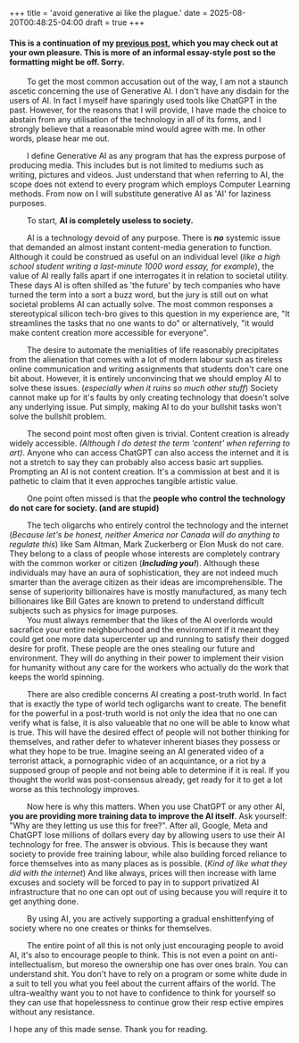 +++
title = 'avoid generative ai like the plague.'
date = 2025-08-20T00:48:25-04:00
draft = true
+++

#### This is a continuation of my [previous post](/video-ai-generation), which you may check out at your own pleasure. This is more of an informal essay-style post so the formatting might be off. Sorry.

&nbsp; &nbsp; &nbsp; &nbsp; To get the most common accusation out of the way, I am not a staunch ascetic concerning the use of Generative AI. I don't have any disdain for the users of AI. In fact I myself have sparingly used tools like ChatGPT in the past. However, for the reasons that I will provide, I have made the choice to abstain from any utilisation of the technology in all of its forms, and I strongly believe that a reasonable mind would agree with me. In other words, please hear me out.

&nbsp; &nbsp; &nbsp; &nbsp; I define Generative AI as any program that has the express purpose of producing media. This includes but is not limited to mediums such as writing, pictures and videos. Just understand that when referring to AI, the scope does not extend to every program which employs Computer Learning methods. From now on I will substitute generative AI as 'AI' for laziness purposes.

&nbsp; &nbsp; &nbsp; &nbsp;  To start, **AI is completely useless to society.**

&nbsp; &nbsp; &nbsp; &nbsp; AI is a technology devoid of any purpose. There is ***no*** systemic issue that demanded an almost instant content-media generation to function. Although it could be construed as useful on an individual level (*like a high school student writing a last-minute 1000 word essay, for example*), the value of AI really falls apart if one interrogates it in relation to societal utility. These days AI is often shilled as 'the future' by tech companies who have turned the term into a sort a buzz word, but the jury is still out on what societal problems AI can actually solve. The most common responses a stereotypical silicon tech-bro gives to this question in my experience are, "It streamlines the tasks that no one wants to do" or alternatively, "it would make content creation more accessible for everyone".

&nbsp; &nbsp; &nbsp; &nbsp; The desire to automate the menialities of life reasonably precipitates from the alienation that comes with a lot of modern labour such as tireless online communication and writing assignments that students don't care one bit about. However, it is entirely unconvincing that we should employ AI to solve these issues. (*especially when it ruins so much other stuff*) Society cannot make up for it's faults by only creating technology that doesn't solve any underlying issue. Put simply, making AI to do your bullshit tasks won't solve the bullshit problem.

&nbsp; &nbsp; &nbsp; &nbsp; The second point most often given is trivial. Content creation is already widely accessible. *(*Although I do detest the term 'content' when referring to art*)*. Anyone who can access ChatGPT can also access the internet and it is not a stretch to say they can probably also access basic art supplies. Prompting an AI is not content creation. It's a commission at best and it is pathetic to claim that it even approches tangible artistic value.

&nbsp; &nbsp; &nbsp; &nbsp;  One point often missed is that the **people who control the technology do not care for society. (and are stupid)**

&nbsp; &nbsp; &nbsp; &nbsp; The tech oligarchs who entirely control the technology and the internet (*Because let's be honest, neither America nor Canada will do anything to regulate this*) like Sam Altman, Mark Zuckerberg or Elon Musk do not care. They belong to a class of people whose interests are completely contrary with the common worker or citizen (***Including you!***). Although these individuals may have an aura of sophistication, they are not indeed much smarter than the average citizen as their ideas are imcomprehensible. The sense of superiority billionaires have is mostly manufactured, as many tech billionaires like Bill Gates are known to pretend to understand difficult subjects such as physics for image purposes. \
&nbsp; &nbsp; &nbsp; &nbsp; You must always remember that the likes of the AI overlords would sacrafice your entire neighbourhood and the environment if it meant they could get one more data supercenter up and running to satisfy their dogged desire for profit. These people are the ones stealing our future and environment. They will do anything in their power to implement their vision for humanity without any care for the workers who actually do the work that keeps the world spinning.

&nbsp; &nbsp; &nbsp; &nbsp; There are also credible concerns AI creating a post-truth world. In fact that is exactly the type of world tech ogligarchs want to create. The benefit for the powerful in a post-truth world is not only the idea that no one can verify what is false, it is also valueable that no one will be able to know what is true. This will have the desired effect of people will not bother thinking for themselves, and rather defer to whatever inherent biases they possess or what they hope to be true. Imagine seeing an AI generated video of a terrorist attack, a pornographic video of an acquintance, or a riot by a supposed group of people and not being able to determine if it is real. If you thought the world was post-consensus already, get ready for it to get a lot worse as this technology improves.

&nbsp; &nbsp; &nbsp; &nbsp; Now here is why this matters. When you use ChatGPT or any other AI, **you are providing more training data to improve the AI itself**. Ask yourself: "Why are they letting us use this for free?". After all, Google, Meta and ChatGPT lose millions of dollars every day by allowing users to use their AI technology for free. The answer is obvious. This is because they want society to provide free training labour, while also building forced reliance to force themselves into as many places as is possible. (*Kind of like what they did with the internet*) And like always, prices will then increase with lame excuses and society will be forced to pay in to support privatized AI infrastructure that no one can opt out of using because you will require it to get anything done.

&nbsp; &nbsp; &nbsp; &nbsp; By using AI, you are actively supporting a gradual enshittenfying of society where no one creates or thinks for themselves.

&nbsp; &nbsp; &nbsp; &nbsp; The entire point of all this is not only just encouraging people to avoid AI, it's also to encourage people to think. This is not even a point on anti-intellectualism, but moreso the ownership one has over ones brain. You can understand shit. You don't have to rely on a program or some white dude in a suit to tell you what you feel about the current affairs of the world. The ultra-wealthy want you to not have to confidence to think for yourself so they can use that hopelessness to continue grow their resp ective empires without any resistance.

I hope any of this made sense. Thank you for reading.

<!--
The people who control the technology do not care for society. (or the environment) (and are stupid)
You are giving the AI training data.
It will ruin how people see the world. (No one will believe ANYTHING. People will be even dumber than they are now)

End: You can understand shit. You don't have to rely on a program or some white dude in a suit to tell you what to think. The ultra-wealthy [[bourgoesie]] want you to not have to confidence to think for yourself -->